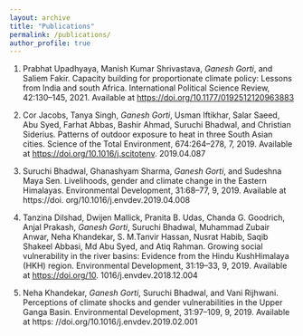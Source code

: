 ```yaml
---
layout: archive
title: "Publications"
permalink: /publications/
author_profile: true
---
```

1. Prabhat Upadhyaya, Manish Kumar Shrivastava, *_Ganesh Gorti_*, and Saliem Fakir. Capacity building for proportionate climate policy: Lessons from India and south Africa. International Political Science Review, 42:130–145, 2021.
Available at https://doi.org/10.1177/0192512120963883

2. Cor Jacobs, Tanya Singh, *_Ganesh Gorti_*, Usman Iftikhar, Salar Saeed, Abu Syed, Farhat Abbas, Bashir Ahmad, Suruchi Bhadwal, and Christian Siderius. Patterns of outdoor exposure to heat in three South Asian cities. Science
of the Total Environment, 674:264–278, 7, 2019. Available at https://doi.org/10.1016/j.scitotenv.
2019.04.087

3. Suruchi Bhadwal, Ghanashyam Sharma, *_Ganesh Gorti_*, and Sudeshna Maya Sen. Livelihoods, gender and climate
change in the Eastern Himalayas. Environmental Development, 31:68–77, 9, 2019. Available at https://doi.
org/10.1016/j.envdev.2019.04.008

4. Tanzina Dilshad, Dwijen Mallick, Pranita B. Udas, Chanda G. Goodrich, Anjal Prakash, *_Ganesh Gorti_*, Suruchi
Bhadwal, Muhammad Zubair Anwar, Neha Khandekar, S. M.Tanvir Hassan, Nusrat Habib, Saqib Shakeel Abbasi,
Md Abu Syed, and Atiq Rahman. Growing social vulnerability in the river basins: Evidence from the Hindu KushHimalaya (HKH) region. Environmental Development, 31:19–33, 9, 2019. Available at https://doi.org/10.
1016/j.envdev.2018.12.004

5. Neha Khandekar, *_Ganesh Gorti_*, Suruchi Bhadwal, and Vani Rijhwani. Perceptions of climate shocks and gender
vulnerabilities in the Upper Ganga Basin. Environmental Development, 31:97–109, 9, 2019. Available at https:
//doi.org/10.1016/j.envdev.2019.02.001
